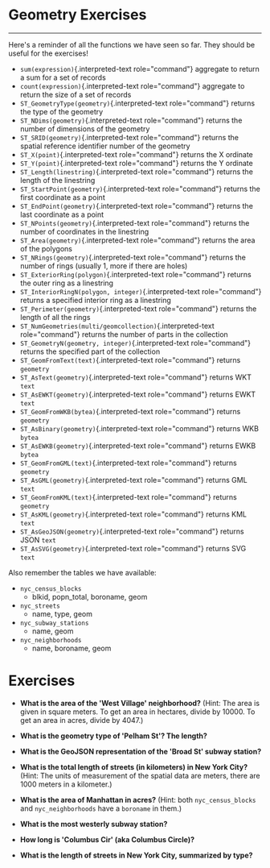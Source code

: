 
# Geometry Exercises
---

Here\'s a reminder of all the functions we have seen so far. They should
be useful for the exercises!

-   `sum(expression)`{.interpreted-text role="command"} aggregate to
    return a sum for a set of records
-   `count(expression)`{.interpreted-text role="command"} aggregate to
    return the size of a set of records
-   `ST_GeometryType(geometry)`{.interpreted-text role="command"}
    returns the type of the geometry
-   `ST_NDims(geometry)`{.interpreted-text role="command"} returns the
    number of dimensions of the geometry
-   `ST_SRID(geometry)`{.interpreted-text role="command"} returns the
    spatial reference identifier number of the geometry
-   `ST_X(point)`{.interpreted-text role="command"} returns the X
    ordinate
-   `ST_Y(point)`{.interpreted-text role="command"} returns the Y
    ordinate
-   `ST_Length(linestring)`{.interpreted-text role="command"} returns
    the length of the linestring
-   `ST_StartPoint(geometry)`{.interpreted-text role="command"} returns
    the first coordinate as a point
-   `ST_EndPoint(geometry)`{.interpreted-text role="command"} returns
    the last coordinate as a point
-   `ST_NPoints(geometry)`{.interpreted-text role="command"} returns the
    number of coordinates in the linestring
-   `ST_Area(geometry)`{.interpreted-text role="command"} returns the
    area of the polygons
-   `ST_NRings(geometry)`{.interpreted-text role="command"} returns the
    number of rings (usually 1, more if there are holes)
-   `ST_ExteriorRing(polygon)`{.interpreted-text role="command"} returns
    the outer ring as a linestring
-   `ST_InteriorRingN(polygon, integer)`{.interpreted-text
    role="command"} returns a specified interior ring as a linestring
-   `ST_Perimeter(geometry)`{.interpreted-text role="command"} returns
    the length of all the rings
-   `ST_NumGeometries(multi/geomcollection)`{.interpreted-text
    role="command"} returns the number of parts in the collection
-   `ST_GeometryN(geometry, integer)`{.interpreted-text role="command"}
    returns the specified part of the collection
-   `ST_GeomFromText(text)`{.interpreted-text role="command"} returns
    `geometry`
-   `ST_AsText(geometry)`{.interpreted-text role="command"} returns WKT
    `text`
-   `ST_AsEWKT(geometry)`{.interpreted-text role="command"} returns EWKT
    `text`
-   `ST_GeomFromWKB(bytea)`{.interpreted-text role="command"} returns
    `geometry`
-   `ST_AsBinary(geometry)`{.interpreted-text role="command"} returns
    WKB `bytea`
-   `ST_AsEWKB(geometry)`{.interpreted-text role="command"} returns EWKB
    `bytea`
-   `ST_GeomFromGML(text)`{.interpreted-text role="command"} returns
    `geometry`
-   `ST_AsGML(geometry)`{.interpreted-text role="command"} returns GML
    `text`
-   `ST_GeomFromKML(text)`{.interpreted-text role="command"} returns
    `geometry`
-   `ST_AsKML(geometry)`{.interpreted-text role="command"} returns KML
    `text`
-   `ST_AsGeoJSON(geometry)`{.interpreted-text role="command"} returns
    JSON `text`
-   `ST_AsSVG(geometry)`{.interpreted-text role="command"} returns SVG
    `text`

Also remember the tables we have available:

-   `nyc_census_blocks`
    -   blkid, popn_total, boroname, geom
-   `nyc_streets`
    -   name, type, geom
-   `nyc_subway_stations`
    -   name, geom
-   `nyc_neighborhoods`
    -   name, boroname, geom

# Exercises

-   **What is the area of the \'West Village\' neighborhood?** (Hint: The area is given in square meters. To get an area in hectares, divide by 10000. To get an area in acres, divide by 4047.)
-   **What is the geometry type of 'Pelham St'? The length?**

-   **What is the GeoJSON representation of the \'Broad St\' subway
    station?**

-   **What is the total length of streets (in kilometers) in New York
    City?** (Hint: The units of measurement of the spatial data are
    meters, there are 1000 meters in a kilometer.)

-   **What is the area of Manhattan in acres?** (Hint: both
    `nyc_census_blocks` and `nyc_neighborhoods` have a `boroname` in
    them.)

-   **What is the most westerly subway station?**

-   **How long is \'Columbus Cir\' (aka Columbus Circle)?**

-   **What is the length of streets in New York City, summarized by
    type?**


